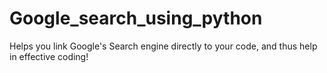 # Google_search_using_python

Helps you link Google's Search engine directly to your code, and thus help in effective coding!
